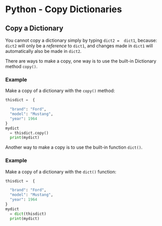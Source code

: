 
Python - Copy Dictionaries
==========================


Copy a Dictionary
-----------------


You cannot copy a dictionary simply by typing `dict2 = 
dict1`, because: `dict2` will only be a *reference* to `dict1`, and changes made in
`dict1` will automatically also be made in
`dict2`.


There are ways to make a copy, one way is to use the built-in Dictionary 
method `copy()`.



### Example


Make a copy of a dictionary with the `copy()` method:



```python
thisdict =	{

  "brand": "Ford",
  "model": "Mustang",
  "year": 1964
}
mydict 
  = thisdict.copy()
  print(mydict)

```


Another way to make a copy is to use the built-in function 
`dict()`.



### Example


Make a copy of a dictionary with the `dict()` 
function:



```python
thisdict =	{

  "brand": "Ford",
  "model": "Mustang",
  "year": 1964
}
mydict 
  = dict(thisdict)
  print(mydict)
```



